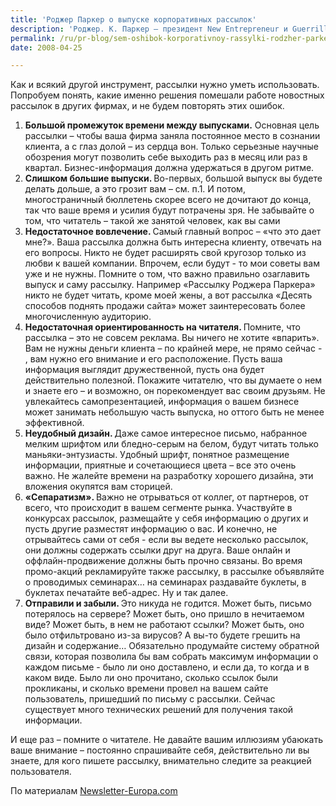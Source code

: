 ```yaml
---
title: 'Роджер Паркер о выпуске корпоративных рассылок'
description: 'Роджер. К. Паркер – президент New Entrepreneur и Guerrilla Marketing Design, автор книг и методик успешного продвижения. Как и всякий другой инструмент, рассылки нужно уметь использовать. Попробуем понять, какие именно решения помешали работе новостных рассылок в других фирмах, и не будем повторять этих ошибок.'
permalink: /ru/pr-blog/sem-oshibok-korporativnoy-rassylki-rodzher-parker-delitsya-opytom
date: 2008-04-25

---
```


Как и всякий другой инструмент, рассылки нужно уметь использовать. Попробуем понять, какие именно решения помешали работе новостных рассылок в других фирмах, и не будем повторять этих ошибок.

<ol>
<li><strong>Большой промежуток времени между выпусками.</strong> Основная цель рассылки – чтобы ваша фирма заняла постоянное место в сознании клиента, а с глаз долой – из сердца вон. Только серьезные научные обозрения могут позволить себе выходить раз в месяц или раз в квартал. Бизнес-информация должна удержаться в другом ритме.  </li>
<li><strong>Слишком большие выпуски. </strong> Во-первых, большой выпуск вы будете делать дольше, а это грозит вам – см. п.1. И потом, многостраничный бюллетень скорее всего не дочитают до конца, так что ваше время и усилия будут потрачены зря. Не забывайте о том, что читатель – такой же занятой человек, как вы сами</li>
<li><strong> Недостаточное вовлечение. </strong> Самый главный вопрос – «что это дает мне?». Ваша рассылка должна быть интересна клиенту, отвечать на его вопросы. Никто не будет расширять свой кругозор только из любви к вашей компании. Впрочем, если будут - то мои советы вам уже и не нужны. Помните о том, что важно правильно озаглавить выпуск и саму рассылку. Например «Рассылку Роджера Паркера» никто не будет читать, кроме моей жены, а вот рассылка «Десять способов поднять продажи сайта» может заинтересовать более многочисленную аудиторию. </li>
<li><strong>Недостаточная ориентированность на читателя. </strong> Помните, что рассылка – это не совсем реклама. Вы ничего не хотите «впарить». Вам не нужны деньги клиента – по крайней мере, не прямо сейчас - , вам нужно его внимание и его расположение. Пусть ваша информация выглядит дружественной, пусть она будет действительно полезной. Покажите читателю, что вы думаете о нем и знаете его – и возможно, он порекомендует вас своим друзьям. Не увлекайтесь самопрезентацией, информация о вашем бизнесе может занимать небольшую часть выпуска, но оттого быть не менее эффективной.</li>
<li> <strong>Неудобный дизайн. </strong>Даже самое интересное письмо, набранное мелким шрифтом или бледно-серым на белом, будут читать только маньяки-энтузиасты. Удобный шрифт, понятное размещение информации, приятные и сочетающиеся цвета – все это очень важно. Не жалейте времени на разработку хорошего дизайна, эти вложения окупятся вам сторицей.</li>
<li><strong>«Сепаратизм». </strong>Важно не отрываться от коллег, от партнеров, от всего, что происходит в вашем сегменте рынка. Участвуйте в конкурсах рассылок, размещайте у себя информацию о других и пусть другие разместят информацию о вас. И конечно, не отрывайтесь сами от себя  - если вы ведете несколько рассылок, они должны содержать ссылки друг на друга. Ваше онлайн и оффлайн-продвижение должны быть прочно связаны. Во время промо-акций рекламируйте также рассылку, в рассылке объявляйте о проводимых семинарах… на семинарах раздавайте буклеты, в буклетах печатайте веб-адрес. Ну и так далее.</li>
<li> <strong>Отправили и забыли. </strong>Это никуда не годится. Может быть, письмо потерялось на сервере? Может быть, оно пришло в нечитаемом виде? Может быть, в нем не работают ссылки? Может быть, оно было отфильтровано из-за вирусов? А вы-то будете грешить на дизайн и содержание… Обязательно продумайте систему обратной связи, которая позволила бы вам собрать максимум информации о  каждом письме - было ли оно доставлено, и если да, то когда и в каком виде. Было ли оно прочитано, сколько ссылок были прокликаны, и сколько времени провел на вашем сайте пользователь, пришедший по письму с рассылки. Сейчас существует много технических решений для получения такой информации.</li>
</ol>

И еще раз – помните о читателе. Не давайте вашим иллюзиям убаюкать ваше внимание – постоянно спрашивайте себя, действительно ли вы знаете, для кого пишете рассылку, внимательно следите за реакцией пользователя.

По материалам <a href="https://www.newsletter-europa.com/newsletters/the-8-biggest-newsletter-marketing-mistakes-23.php">Newsletter-Europa.com</a>

